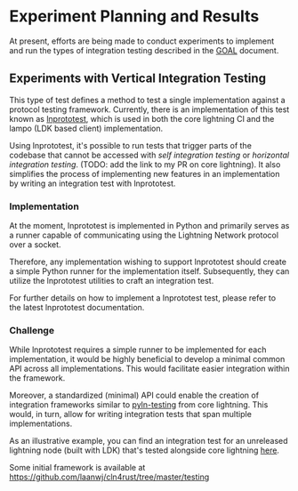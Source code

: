 # Experiment Planning and Results

At present, efforts are being made to conduct experiments to 
implement and run the types of integration testing described in the [GOAL](./GOAL.md) document.

## Experiments with Vertical Integration Testing

This type of test defines a method to test a single implementation against a 
protocol testing framework. Currently, there is an implementation of this 
test known as [lnprototest](https://github.com/rustyrussell/lnprototest/tree/master/lnprototest), which is used in both the core lightning CI and the lampo (LDK based client) implementation.

Using lnprototest, it's possible to run tests that trigger parts of the codebase that cannot be accessed 
with _self integration testing_ or _horizontal integration testing_. (TODO: add the link to my PR on core lightning). It also 
simplifies the process of implementing new features in an implementation by writing an integration test with lnprototest.

### Implementation

At the moment, lnprototest is implemented in Python and primarily serves 
as a runner capable of communicating using the Lightning Network protocol over a socket.

Therefore, any implementation wishing to support lnprototest should create a simple Python 
runner for the implementation itself. Subsequently, they can utilize the lnprototest utilities to craft an integration test.

For further details on how to implement a lnprototest test, please refer to the latest lnprototest documentation.

### Challenge

While lnprototest requires a simple runner to be implemented for each
implementation, it would be highly beneficial to develop a minimal common API 
across all implementations. This would facilitate easier integration within the framework.

Moreover, a standardized (minimal) API could enable the creation of integration frameworks
similar to [pyln-testing](https://pypi.org/project/pyln-testing/) from core lightning. This would, in turn, allow for writing integration
tests that span multiple implementations.

As an illustrative example, you can find an integration test for an unreleased lightning node
(built with LDK) that's tested alongside core lightning
[here](https://git.hedwing.dev/dev-crew/lampo.rs/src/branch/main/tests/tests).

Some initial framework is available at https://github.com/laanwj/cln4rust/tree/master/testing
